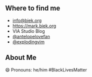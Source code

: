 ## Where to find me
- info@biek.org
- https://mark.biek.org
- VIA Studio Blog
- [@antelopelovefan](https://twitter.com/antelopelovefan)
- [@explodingvim](https://twitter.com/explodingvim)

## About Me
😄 Pronouns: he/him
#BlackLivesMatter
